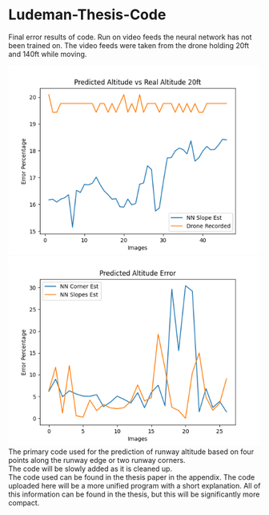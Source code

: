 # Ludeman-Thesis-Code
Final error results of code. Run on video feeds the neural network has not been trained on. The video feeds were taken from the drone holding 20ft and 140ft while moving.

![test20ft](https://github.com/jludeman-1/Ludeman-Thesis-Code/blob/main/examples/altErrEst20.png?raw=true)
\
![test140ft](https://github.com/jludeman-1/Ludeman-Thesis-Code/blob/main/examples/altErrEst140.png?raw=true)
The primary code used for the prediction of runway altitude based on four points along the runway edge or two runway corners.
\
The code will be slowly added as it is cleaned up.\
The code used can be found in the thesis paper in the appendix. The code uploaded here will be a more unified program with a short explanation. All of this information can be found in the thesis, but this will be significantly more compact.
